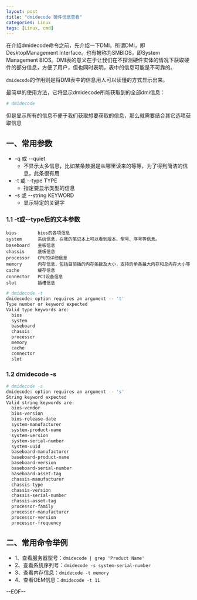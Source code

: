 ```yaml
---
layout: post
title: "dmidecode 硬件信息查看"
categories: Linux
tags: [Linux, cmd]
---
```


在介绍dmidecode命令之前，先介绍一下DMI。所谓DMI，即DesktopManagement Interface。也有被称为SMBIOS，即System Management BIOS。DMI表的意义在于让我们在不探测硬件实体的情况下获取硬件的部分信息，方便了用户，但也同时表明，表中的信息可能是不可靠的。

`dmidecode`的作用则是将DMI表中的信息用人可以读懂的方式显示出来。 

最简单的使用方法，它将显示dmidecode所能获取到的全部dmi信息：

``` bash
# dmidecode
```

但是显示所有的信息不便于我们获取想要获取的信息，那么就需要结合其它选项获取信息

## 一、常用参数

* -q 或 --quiet
	* 不显示太多信息，比如某条数据是从哪里读来的等等，为了得到简洁的信息，此条很有用
* -t 或 --type TYPE
	* 指定要显示类型的信息
* -s 或 --string KEYWORD
	* 显示特定的关键字


### 1.1 -t或--type后的文本参数

	bios 		bios的各项信息
	system 		系统信息，在我的笔记本上可以看到版本、型号、序号等信息。
	baseboard 	主板信息
	chassis 	底板信息
	processor 	CPU的详细信息
	memory 		内存信息，包括目前插的内存条数及大小，支持的单条最大内存和总内存大小等
	cache 		缓存信息
	connector 	PCI设备信息
	slot 		插槽信息 

``` bash
# dmidecode -t 
dmidecode: option requires an argument -- 't'
Type number or keyword expected
Valid type keywords are:
  bios
  system
  baseboard
  chassis
  processor
  memory
  cache
  connector
  slot
```

### 1.2 dmidecode -s

``` bash
# dmidecode -s
dmidecode: option requires an argument -- 's'
String keyword expected
Valid string keywords are:
  bios-vendor
  bios-version
  bios-release-date
  system-manufacturer
  system-product-name
  system-version
  system-serial-number
  system-uuid
  baseboard-manufacturer
  baseboard-product-name
  baseboard-version
  baseboard-serial-number
  baseboard-asset-tag
  chassis-manufacturer
  chassis-type
  chassis-version
  chassis-serial-number
  chassis-asset-tag
  processor-family
  processor-manufacturer
  processor-version
  processor-frequency
```

## 二、常用命令举例

* 1、查看服务器型号：`dmidecode | grep 'Product Name'`
* 2、查看系统序列号：`dmidecode -s system-serial-number`
* 3、查看内存信息：`dmidecode -t memory`
* 4、查看OEM信息：`dmidecode -t 11`

--EOF--
